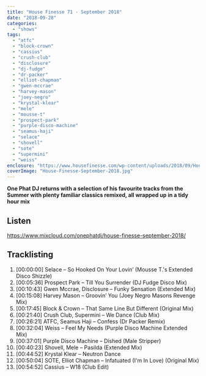 ```yaml
---
title: "House Finesse 71 - September 2018"
date: "2018-09-28"
categories: 
  - "shows"
tags: 
  - "atfc"
  - "block-crown"
  - "cassius"
  - "crush-club"
  - "disclosure"
  - "dj-fudge"
  - "dr-packer"
  - "elliot-chapman"
  - "gwen-mccrae"
  - "harvey-mason"
  - "joey-negro"
  - "krystal-klear"
  - "mele"
  - "mousse-t"
  - "prospect-park"
  - "purple-disco-machine"
  - "seamus-haji"
  - "selace"
  - "shovell"
  - "sote"
  - "supermini"
  - "weiss"
enclosure: "https://www.housefinesse.com/wp-content/uploads/2018/09/House_Finesse_September_2018.mp3 72290584 audio/mpeg "
coverImage: "House-Finesse-September-2018.jpg"
---
```


**One Phat DJ returns with a selection of his favourite tracks from the Summer with plenty familiar classics remixed, all wrapped up in a tidy hour mix**

## Listen

https://www.mixcloud.com/onephatdj/house-finesse-september-2018/

## Tracklisting

1. \[00:00:00\] Selace – So Hooked On Your Lovin’ (Mousse T.'s Extended Disco Shizzle)
2. \[00:05:36\] Prospect Park – Till You Surrender (DJ Fudge Disco Mix)
3. \[00:10:43\] Gwen Mccrae, Disclosure – Funky Sensation (Extended Mix)
4. \[00:15:08\] Harvey Mason – Groovin’ You (Joey Negro Masons Revenge Mix)
5. \[00:17:45\] Block & Crown – That Same Line But Different (Original Mix)
6. \[00:21:40\] Crush Club, Supermini – We Dance (Club Mix)
7. \[00:26:21\] ATFC, Seamus Haji – Confess (Dr Packer Remix)
8. \[00:32:04\] Weiss – Feel My Needs (Purple Disco Machine Extended Mix)
9. \[00:37:01\] Purple Disco Machine – Dished (Male Stripper)
10. \[00:40:23\] Shovell, Mele – Pasilda (Extended Mix)
11. \[00:44:52\] Krystal Klear – Neutron Dance
12. \[00:50:04\] SOTE, Elliot Chapman – Infatuated (I'm In Love) (Original Mix)
13. \[00:54:52\] Cassius – W18 (Club Edit)
